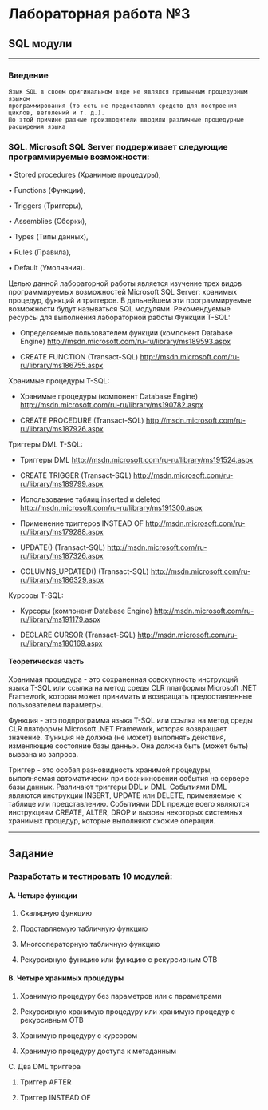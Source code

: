 # Лабораторная работа №3

## SQL модули

---

### Введение

```
Язык SQL в своем оригинальном виде не являлся привычным процедурным языком
программирования (то есть не предоставлял средств для построения циклов, ветвлений и т. д.).
По этой причине разные производители вводили различные процедурные расширения языка
```

### SQL. Microsoft SQL Server поддерживает следующие программируемые возможности:

• Stored procedures (Хранимые процедуры),

• Functions (Функции),

• Triggers (Триггеры),

• Assemblies (Сборки),

• Types (Типы данных),

• Rules (Правила),

• Default (Умолчания).

Целью данной лабораторной работы является изучение трех видов программируемых
возможностей Microsoft SQL Server: хранимых процедур, функций и триггеров. В дальнейшем
эти программируемые возможности будут называться SQL модулями.
Рекомендуемые ресурсы для выполнения лабораторной работы
Функции T-SQL:

* Определяемые пользователем функции (компонент Database Engine)
http://msdn.microsoft.com/ru-ru/library/ms189593.aspx

* CREATE FUNCTION (Transact-SQL)
http://msdn.microsoft.com/ru-ru/library/ms186755.aspx

Хранимые процедуры T-SQL:

* Хранимые процедуры (компонент Database Engine)
http://msdn.microsoft.com/ru-ru/library/ms190782.aspx

* CREATE PROCEDURE (Transact-SQL)
http://msdn.microsoft.com/ru-ru/library/ms187926.aspx

Триггеры DML T-SQL:

* Триггеры DML
http://msdn.microsoft.com/ru-ru/library/ms191524.aspx

* CREATE TRIGGER (Transact-SQL)
http://msdn.microsoft.com/ru-ru/library/ms189799.aspx

* Использование таблиц inserted и deleted
http://msdn.microsoft.com/ru-ru/library/ms191300.aspx

* Применение триггеров INSTEAD OF
http://msdn.microsoft.com/ru-ru/library/ms179288.aspx

* UPDATE() (Transact-SQL)
http://msdn.microsoft.com/ru-ru/library/ms187326.aspx

* COLUMNS_UPDATED() (Transact-SQL)
http://msdn.microsoft.com/ru-ru/library/ms186329.aspx

Курсоры T-SQL:

* Курсоры (компонент Database Engine)
http://msdn.microsoft.com/ru-ru/library/ms191179.aspx

* DECLARE CURSOR (Transact-SQL)
http://msdn.microsoft.com/ru-ru/library/ms180169.aspx

#### Теоретическая часть

Хранимая процедура - это сохраненная совокупность инструкций языка T-SQL или ссылка на
метод среды CLR платформы Microsoft .NET Framework, которая может принимать и возвращать
предоставленные пользователем параметры.

Функция - это подпрограмма языка T-SQL или ссылка на метод среды CLR платформы Microsoft
.NET Framework, которая возвращает значение. Функция не должна (не может) выполнять
действия, изменяющие состояние базы данных. Она должна быть (может быть) вызвана из
запроса.

Триггер - это особая разновидность хранимой процедуры, выполняемая автоматически при
возникновении события на сервере базы данных. Различают триггеры DDL и DML. Событиями
DML являются инструкции INSERT, UPDATE или DELETE, применяемые к таблице или
представлению. Событиями DDL прежде всего являются инструкциям CREATE, ALTER, DROP
и вызовы некоторых системных хранимых процедур, которые выполняют схожие операции.

---

## Задание
### Разработать и тестировать 10 модулей:

#### A. Четыре функции

1. Скалярную функцию

2. Подставляемую табличную функцию

3. Многооператорную табличную функцию

4. Рекурсивную функцию или функцию с рекурсивным ОТВ

#### B. Четыре хранимых процедуры

1. Хранимую процедуру без параметров или с параметрами

2. Рекурсивную хранимую процедуру или хранимую процедур с рекурсивным ОТВ

3. Хранимую процедуру с курсором

4. Хранимую процедуру доступа к метаданным

C. Два DML триггера

1. Триггер AFTER

2. Триггер INSTEAD OF
